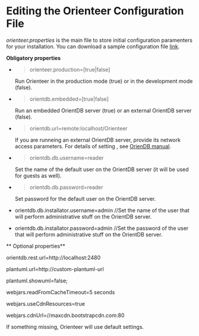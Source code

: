 # Editing the Orienteer Configuration File

*orienteer.properties* is the main file to store initial configuration paramenters for your installation. You can download a sample configuration file [link](https://github.com/OrienteerDW/Orienteer/blob/master/orienteer.propertie).

**Obligatory properties**
* >orienteer.production=[true|false]

  Run Orienteer in the production mode (true) or in the development mode (false).
* >orientdb.embedded=[true|false]

  Run an embedded OrientDB server (true) or an external OrientDB server (false).
* >orientdb.url=remote:localhost/Orienteer

  If you are runneing an external OrientDB server, provide its network access parameters. For details of setting , see [OrienDB manual](http://orientdb.com/docs/last/Concepts.html#database-url).
* >orientdb.db.username=reader

  Set the name of the default user on the OrientDB server (it will be used for guests as well).
* >orientdb.db.password=reader

  Set password for the default user on the OrientDB server.
* orientdb.db.installator.username=admin    //Set the name of the user that will perform administrative stuff on the OrientDB server.
* orientdb.db.installator.password=admin    //Set the password of the user that will perform administrative stuff on the OrientDB server.

** Optional properties**

orientdb.rest.url=http://localhost:2480

plantuml.url=http://custom-plantuml-url

plantuml.showuml=false;

webjars.readFromCacheTimeout=5 seconds

webjars.useCdnResources=true

webjars.cdnUrl=//maxcdn.bootstrapcdn.com:80


If something missing, Orienteer will use default settings.
